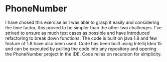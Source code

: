 # PhoneNumber
I have chosed this exercise as I was able to grasp it easily and considering the time factor, this proved to be simpler than the other two challenges.
I've strived to ensure as much test cases as possible and have introduced refactoring to break down functions.
The code is built on java 1.8 and few feature of 1.8 have also been used.
Code has been built using Intellij Idea 15 and can be executed by pulling the code into any repository and opening the PhoneNumber project in the IDE.
Code relies on recursion for simplicity.
